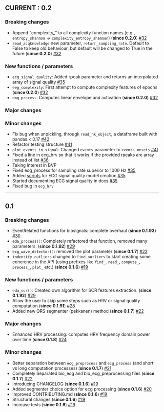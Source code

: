 ## CURRENT : 0.2

### Breaking changes
- Append "complexity_" to all complexity function names (e.g., `entropy_shannon` -> `complexity_entropy_shannon`) (**since 0.2.0**) [#32](https://github.com/neuropsychology/NeuroKit.py/pull/32)
- `read_acqknowledge` new parameter, `return_sampling_rate`. Default to False to keep old behaviour, but default will be changed to True in the future (**since 0.2.0**) [#32](https://github.com/neuropsychology/NeuroKit.py/pull/32)


### New functions / parameters
- `ecg_signal_quality`: Added rpeak parameter and returns an interpolated array of signal quality [#35](https://github.com/neuropsychology/NeuroKit.py/pull/35)
- `eeg_complexity`: First attempt to compute complexity features of epochs (**since 0.2.0**) [#32](https://github.com/neuropsychology/NeuroKit.py/pull/32)
- `emg_process`: Computes linear envelope and activation (**since 0.2.0**) [#32](https://github.com/neuropsychology/NeuroKit.py/pull/32)


### Major changes


### Minor changes
- Fix bug when unpickling, througk `read_nk_object`, a dataframe built with pandas < 0.17 [#42](https://github.com/neuropsychology/NeuroKit.py/pull/42)
- Refactor testing structure [#41](https://github.com/neuropsychology/NeuroKit.py/pull/41)
- `plot_events_in_signal`: Changed `events` parameter to `events_onsets` [#41](https://github.com/neuropsychology/NeuroKit.py/pull/41)
- Fixed a line in ecg_hrv so that it works if the provided rpeaks are array instead of list [#36](https://github.com/neuropsychology/NeuroKit.py/pull/36)
- Taking interest in BVP
- Fixed ecg_process for sampling rate superior to 1000 Hz [#35](https://github.com/neuropsychology/NeuroKit.py/pull/35)
- Added [scripts](https://github.com/neuropsychology/NeuroKit.py/tree/master/utils/ecg_signal_quality_model_creation) for ECG signal quality model creation [#35](https://github.com/neuropsychology/NeuroKit.py/pull/35)
- Started documenting ECG signal quality in docs [#35](https://github.com/neuropsychology/NeuroKit.py/pull/35)
- Fixed bug in `ecg_hrv`

---------

## 0.1

### Breaking changes
- EventRelated functions for biosignals: complete overhaul (**since 0.1.93**) [#30](https://github.com/neuropsychology/NeuroKit.py/pull/30)
- `eda_process()`: Completely refactored that function,  removed many parameters. (**since 0.1.92**) [#29](https://github.com/neuropsychology/NeuroKit.py/pull/29)
- `ecg_wave_detector()`: removed the plot parameter (**since 0.1.7**) [#22](https://github.com/neuropsychology/NeuroKit.py/pull/22)
- `indentify_outliers` changed to `find_outliers` to start creating some coherence in the API (using prefixes like `find_`, `read_`, `compute_`, `process_`, `plot_` etc.) (**since 0.1.6**) [#19](https://github.com/neuropsychology/NeuroKit.py/pull/19) 
### New functions / parameters
- `eda_scr()`: Created own algorithm for SCR features extraction. (**since 0.1.92**) [#29](https://github.com/neuropsychology/NeuroKit.py/pull/29)
- Allow the user to skip some steps such as HRV or signal quality computation (**since 0.1.91**) [#28](https://github.com/neuropsychology/NeuroKit.py/pull/28)
- Added new QRS segmenter (pekkanen) method (**since 0.1.7**) [#22](https://github.com/neuropsychology/NeuroKit.py/pull/22)
### Major changes
- Enhanced HRV processing: computes HRV frequency domain power over time (**since 0.1.8**) [#24](https://github.com/neuropsychology/NeuroKit.py/pull/24)
### Minor changes
- Better separation between `ecg_preprocess` and `ecg_process` (and short vs long computation processes) (**since 0.1.7**) [#21](https://github.com/neuropsychology/NeuroKit.py/pull/21)
- Completely Separated bio_ecg and bio_ecg_preprocessing files (**since 0.1.7**) [#22](https://github.com/neuropsychology/NeuroKit.py/pull/22)
- Introducing CHANGELOG (**since 0.1.6**) [#19](https://github.com/neuropsychology/NeuroKit.py/pull/19)
- Added segmenter choice option for ecg processing (**since 0.1.6**) [#20](https://github.com/neuropsychology/NeuroKit.py/pull/20)
- Improved CONTRIBUTING.md (**since 0.1.6**) [#19](https://github.com/neuropsychology/NeuroKit.py/pull/19)
- Structural changes (**since 0.1.6**) [#19](https://github.com/neuropsychology/NeuroKit.py/pull/19)
- Increase tests (**since 0.1.6**) [#19](https://github.com/neuropsychology/NeuroKit.py/pull/19)


